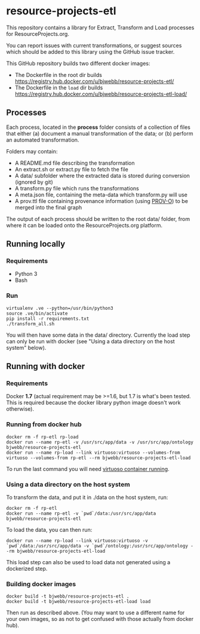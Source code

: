 # resource-projects-etl

This repository contains a library for Extract, Transform and Load processes for ResourceProjects.org.

You can report issues with current transformations, or suggest sources which should be added to this library using the GitHub issue tracker.

This GitHub repository builds two different docker images:
* The Dockerfile in the root dir builds https://registry.hub.docker.com/u/bjwebb/resource-projects-etl/
* The Dockerfile in the `load` dir builds https://registry.hub.docker.com/u/bjwebb/resource-projects-etl-load/

## Processes
Each process, located in the **process** folder consists of a collection of files that either (a) document a manual transformation of the data; or (b) perform an automated transformation.

Folders may contain:

* A README.md file describing the transformation
* An extract.sh or extract.py file to fetch the file
* A data/ subfolder where the extracted data is stored during conversion (ignored by git)
* A transform.py file which runs the transformations
* A meta.json file, containing the meta-data which transform.py will use
* A prov.ttl file containing provenance information (using [PROV-O](www.w3.org/TR/prov-o)) to be merged into the final graph

The output of each process should be written to the root data/ folder, from where it can be loaded onto the ResourceProjects.org platform.


## Running locally

### Requirements

* Python 3
* Bash

### Run

```
virtualenv .ve --python=/usr/bin/python3
source .ve/bin/activate
pip install -r requirements.txt
./transform_all.sh
```

You will then have some data in the data/ directory. Currently the load step can only be run with docker (see "Using a data directory on the host system" below).

## Running with docker

### Requirements

Docker **1.7** (actual requirement may be >=1.6, but 1.7 is what's been tested. This is required because the docker library python image doesn't work otherwise).

### Running from docker hub

```
docker rm -f rp-etl rp-load
docker run --name rp-etl -v /usr/src/app/data -v /usr/src/app/ontology bjwebb/resource-projects-etl
docker run --name rp-load --link virtuoso:virtuoso --volumes-from virtuoso --volumes-from rp-etl --rm bjwebb/resource-projects-etl-load
```

To run the last command you will need [virtuoso container running](https://github.com/NRGI/resourceprojects.org-frontend/#pre-requisites).


### Using a data directory on the host system

To transform the data, and put it in ./data on the host system, run:

```
docker rm -f rp-etl
docker run --name rp-etl -v `pwd`/data:/usr/src/app/data bjwebb/resource-projects-etl
```

To load the data, you can then run:

```
docker run --name rp-load --link virtuoso:virtuoso -v `pwd`/data:/usr/src/app/data -v `pwd`/ontology:/usr/src/app/ontology --rm bjwebb/resource-projects-etl-load
```

This load step can also be used to load data not generated using a dockerized step.

### Building docker images

```
docker build -t bjwebb/resource-projects-etl .
docker build -t bjwebb/resource-projects-etl-load load
```

Then run as described above. (You may want to use a different name for your own images, so as not to get confused with those actually from docker hub).
